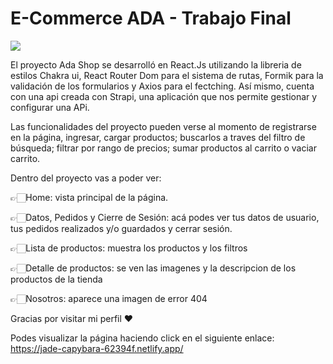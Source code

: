 <h1> E-Commerce ADA - Trabajo Final</h1>

<p> <img src="https://media.giphy.com/media/oZVVwfqdW1r75Ts94C/giphy.gif"> </p>

<p> El proyecto Ada Shop se desarrolló en React.Js utilizando la libreria de estilos Chakra ui, React Router Dom para el sistema de rutas, 
Formik para la validación de los formularios y Axios para el fectching. Así mismo, cuenta con una api creada con Strapi, 
una aplicación que nos permite gestionar y configurar una APi.

<p>Las funcionalidades del proyecto pueden verse al momento de registrarse en la página, ingresar, cargar productos; buscarlos a traves del filtro de búsqueda; 
filtrar por rango de precios; sumar productos al carrito o vaciar carrito.</p>

<p> Dentro del proyecto vas a poder ver:</p>
<p>👉🏻Home: vista principal de la página.</p>
<p>👉🏻Datos, Pedidos y Cierre de Sesión: acá podes ver tus datos de usuario, tus pedidos realizados y/o guardados y cerrar sesión.</p>
<p>👉🏻Lista de productos: muestra los productos y los filtros</p>
<p>👉🏻Detalle de productos: se ven las imagenes y la descripcion de los productos de la tienda</p>
<p>👉🏻Nosotros: aparece una imagen de error 404</p>
 
  
<p>Gracias por visitar mi perfil ❤</p>

Podes visualizar la página haciendo click en el siguiente enlace: https://jade-capybara-62394f.netlify.app/
